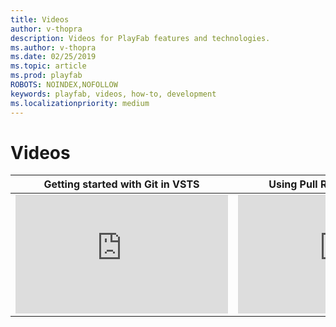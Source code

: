 ```yaml
---
title: Videos
author: v-thopra
description: Videos for PlayFab features and technologies.
ms.author: v-thopra
ms.date: 02/25/2019
ms.topic: article
ms.prod: playfab
ROBOTS: NOINDEX,NOFOLLOW
keywords: playfab, videos, how-to, development
ms.localizationpriority: medium
---
```


# Videos

| Getting started with Git in VSTS | Using Pull Requests with VSTS |
| --- | --- |
| <iframe src="https://channel9.msdn.com/Events/Connect/2017/T178/player" width="340" height="190" allowFullScreen="true" frameBorder="0"></iframe> | <iframe src="https://channel9.msdn.com/Events/Connect/2017/T184/player" width="340" height="190" allowFullScreen="true" frameBorder="0"></iframe> |

